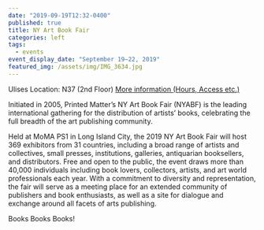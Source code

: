 ```yaml
---
date: "2019-09-19T12:32-0400"
published: true
title: NY Art Book Fair
categories: left
tags:
  - events
event_display_date: "September 19–22, 2019"
featured_img: /assets/img/IMG_3634.jpg
---
```


Ulises Location: N37 (2nd Floor)
[More information (Hours, Access etc.)](https://nyabf2019.printedmatterartbookfairs.org/About)

Initiated in 2005, Printed Matter’s NY Art Book Fair (NYABF) is the leading international gathering for the distribution of artists’ books, celebrating the full breadth of the art publishing community.

Held at MoMA PS1 in Long Island City, the 2019 NY Art Book Fair will host 369 exhibitors from 31 countries, including a broad range of artists and collectives, small presses, institutions, galleries, antiquarian booksellers, and distributors. Free and open to the public, the event draws more than 40,000 individuals including book lovers, collectors, artists, and art world professionals each year. With a commitment to diversity and representation, the fair will serve as a meeting place for an extended community of publishers and book enthusiasts, as well as a site for dialogue and exchange around all facets of arts publishing.

Books Books Books!
